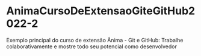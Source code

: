 # AnimaCursoDeExtensaoGiteGitHub2022-2
Exemplo principal do curso de extensão Ânima - Git e GitHub: Trabalhe colaborativamente e mostre todo seu potencial como desenvolvedor
